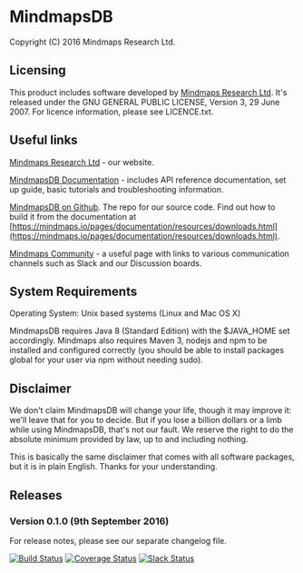 # MindmapsDB
  
Copyright (C) 2016  Mindmaps Research Ltd.  


## Licensing

This product includes software developed by [Mindmaps Research Ltd](http://mindmaps.io).  It's released under the GNU GENERAL PUBLIC LICENSE, Version 3, 29 June 2007. For licence information, please see LICENCE.txt.

## Useful links

[Mindmaps Research Ltd](https://mindmaps.io) - our website.

[MindmapsDB Documentation](https://mindmaps.io/pages/index.html) - includes API reference documentation, set up guide, basic tutorials and troubleshooting information.

[MindmapsDB on Github](https://github.com/mindmapsdb/mindmapsdb). The repo for our source code. Find out how to build it from the documentation at [https://mindmaps.io/pages/documentation/resources/downloads.html](https://mindmaps.io/pages/documentation/resources/downloads.html).

[Mindmaps Community](https://mindmaps.io/community.html) - a useful page with links to various communication channels such as Slack and our Discussion boards.


## System Requirements

Operating System: Unix based systems (Linux and Mac OS X)

MindmapsDB requires Java 8 (Standard Edition) with the $JAVA_HOME set accordingly. Mindmaps also requires Maven 3, nodejs and npm to be installed and configured correctly (you should be able to install packages global for your user via npm without needing sudo).

  
## Disclaimer  
We don't claim MindmapsDB will change your life, though it may improve it: we'll leave that for you to decide.  But if you lose a billion dollars or a limb while using MindmapsDB, that's not our fault. We reserve the right to
do the absolute minimum provided by law, up to and including nothing.

This is basically the same disclaimer that comes with all software
packages, but it is in plain English. Thanks for your understanding.
  

## Releases

### Version 0.1.0 (9th September 2016)

For release notes, please see our separate changelog file.   


[![Build Status](https://travis-ci.org/mindmapsdb/mindmapsdb.svg?branch=internal)](https://travis-ci.org/mindmapsdb/mindmapsdb)
[![Coverage Status](https://coveralls.io/repos/github/mindmapsdb/mindmapsdb/badge.svg?branch=master)](https://coveralls.io/github/mindmapsdb/mindmapsdb?branch=master)
[![Slack Status](http://mindmaps-slackin.herokuapp.com/badge.svg)](http://mindmaps-slackin.herokuapp.com/)
